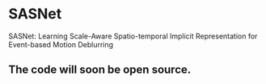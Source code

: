 # SASNet
SASNet: Learning Scale-Aware Spatio-temporal Implicit Representation for Event-based Motion Deblurring

## The code will soon be open source.
